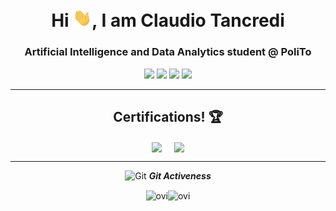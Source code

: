 <p align="center">
<h1 align="center">Hi <img src="https://raw.githubusercontent.com/ABSphreak/ABSphreak/master/gifs/Hi.gif" width="30px">, I am Claudio Tancredi </h1>
<h3 align="center">Artificial Intelligence and Data Analytics student @ PoliTo </h3>
</p>
 <p align="center">
<img src="https://img.shields.io/badge/Age-23-blue" />
  <img src="https://img.shields.io/badge/Focus-Machine%20Learning-brightgreen" />
  <img src="https://img.shields.io/badge/Lives-Turin, Italy-success" />
  <img src="https://img.shields.io/badge/Languages-English%20%26%20Italian-brightgreen" />
</p>
<hr>
<h2 align="center">Certifications! 🏆</h2>
<p align="center">
<a href="https://create.arduino.cc/edu/courses/local/certification/certinfo.php?id=576b8c1d-cba4-46bf-b828-9e50afd8c65c" target=”_blank”><img align="center" src="https://img.shields.io/badge/Arduino%20Fundamentals-red?style=for-the-badge" /></a> &nbsp;&nbsp;&nbsp;  <a href="https://drive.google.com/file/d/10XVEbWSaMK8cnhwwLap-54rVmVcBEqbh/view" target=”_blank”><img align="center" src="https://img.shields.io/badge/Security%20Soft%20Start-blue?style=for-the-badge" /></a>
</p>
<hr>
  <p align="center">
 <img src="https://media.giphy.com/media/W5eoZHPpUx9sapR0eu/giphy.gif" width="30px" alt="Git"/>&nbsp;<i><b>Git Activeness</b></i></p>

 <p align="center"><img align="center" src="https://github-readme-stats.vercel.app/api/top-langs?username=claudiotancredi&show_icons=true&locale=en&layout=compact&theme=chartreuse-dark&langs_count=6" alt="ovi" /><img align="center" src="https://github-readme-stats.vercel.app/api?username=claudiotancredi&show_icons=true&locale=en&theme=chartreuse-dark&count_private=true" alt="ovi" width="410" /></p>

